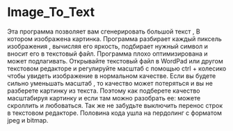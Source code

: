 # Image_To_Text
Эта программа позволяет вам сгенерировать большой текст , В котором изображена картинка.
Программа разбирает каждый пиксель изображения , вычисляя его яркость, подбирает нужный символ и вносит его в текстовый файл.
Программа плохо оптимизирована и может подлагивать.
Открывайте текстовый файл в WordPad или другом текстовом редакторе и регулируйте масштаб с помощью ctrl + колесико чтобы увидеть изображение в нормальном качестве.
Если вы будете сильно уменьшать масштаб , то качество может потеряться и вы не разберете картинку из текста.
Поэтому как подберете качество масштабируя картинку и если там можно разобрать ее: можете скроллить и любоваться.
Так же не забудьте выключить перенос строк в текстовом редакторе.
Половина кода ушла на пердолинг с форматом jpeg и bitmap.
